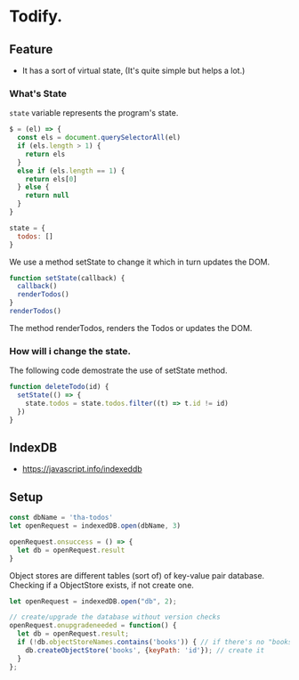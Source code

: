 # Todify.

## Feature
- It has a sort of virtual state, (It's quite simple but helps a lot.)

### What's State
`state` variable represents the program's state. 
```js
$ = (el) => {
  const els = document.querySelectorAll(el)
  if (els.length > 1) {
    return els
  }
  else if (els.length == 1) {
    return els[0]
  } else {
    return null
  }
}

state = {
  todos: []
}
```

We use a method setState to change it which in turn updates the DOM.
```js
function setState(callback) {
  callback()
  renderTodos()
}
renderTodos()
```
The method renderTodos, renders the Todos or updates the DOM.


### How will i change the state.
The following code demostrate the use of setState method.
```js
function deleteTodo(id) {
  setState(() => {
    state.todos = state.todos.filter((t) => t.id != id)
  })
}
```

## IndexDB
- https://javascript.info/indexeddb

## Setup 
```js
const dbName = 'tha-todos'
let openRequest = indexedDB.open(dbName, 3)

openRequest.onsuccess = () => {
  let db = openRequest.result
}
```

Object stores are different tables (sort of) of key-value pair database.
Checking if a ObjectStore exists, if not create one.
```js
let openRequest = indexedDB.open("db", 2);

// create/upgrade the database without version checks
openRequest.onupgradeneeded = function() {
  let db = openRequest.result;
  if (!db.objectStoreNames.contains('books')) { // if there's no "books" store
    db.createObjectStore('books', {keyPath: 'id'}); // create it
  }
};
```